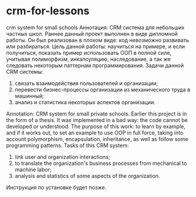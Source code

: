 # crm-for-lessons
crm system for small schools
Аннотация: CRM система для небольших частных школ. Раннее данный проект выполнен в виде дипломной работы. Он был реализован в плохом виде: код невозможно развивать или разбираться. 
Цель данной работы: научиться на примере, и если получиться, показать пример использовать ООП в полной силе, учитывая полиморфизм, инкапсуляцию, наследование, а так же следовать некоторым паттернам программирования. 
Задачи данной CRM системы: 
1) связать взаимодействия пользователей и организации;
2) перевести бизнес-процессы организации из механического труда в машинный;
3) анализ и статистика некоторых аспектов организации.

Annotation: CRM system for small private schools. Earlier this project is in the form of a thesis. It was implemented in a bad way: the code cannot be developed or understood.
The purpose of this work: to learn by example, and if it works out, to set an example to use OOP in full force, taking into account polymorphism, encapsulation, inheritance, as well as follow some programming patterns.
Tasks of this CRM system:
1) link user and organization interactions;
2) to translate the organization's business processes from mechanical to machine labor;
3) analysis and statistics of some aspects of the organization.

Инструкция по установке будет позже.
